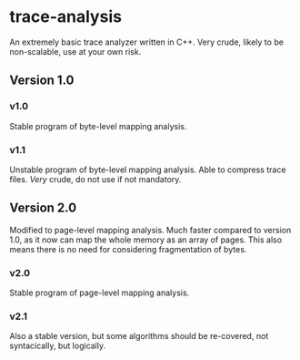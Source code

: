 # trace-analysis

An extremely basic trace analyzer written in C++.
Very crude, likely to be non-scalable, use at your own risk.


## Version 1.0

### v1.0

Stable program of byte-level mapping analysis.

### v1.1

Unstable program of byte-level mapping analysis.
Able to compress trace files.
*Very* crude, do not use if not mandatory.

## Version 2.0

Modified to page-level mapping analysis.
Much faster compared to version 1.0, as it now can map the whole memory as an array of pages.
This also means there is no need for considering fragmentation of bytes.

### v2.0

Stable program of page-level mapping analysis.

### v2.1

Also a stable version, but some algorithms should be re-covered, not syntacically, but logically.
